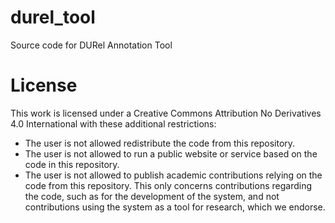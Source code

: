# durel_tool
Source code for DURel Annotation Tool 


# License
This work is licensed under a Creative Commons Attribution No Derivatives 4.0 International with these additional restrictions:
- The user is not allowed redistribute the code from this repository.
- The user is not allowed to run a public website or service based on the code in this repository.
- The user is not allowed to publish academic contributions relying on the code from this repository. This only concerns contributions regarding the code, such as for the development of the system, and not contributions using the system as a tool for research, which we endorse.
